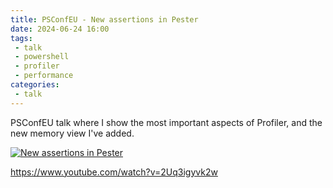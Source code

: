 ```yaml
---
title: PSConfEU - New assertions in Pester
date: 2024-06-24 16:00
tags: 
 - talk
 - powershell
 - profiler
 - performance
categories:
 - talk
---
```


PSConfEU talk where I show the most important aspects of Profiler, and the new memory view I've added.

<!-- more -->

[![New assertions in Pester](http://img.youtube.com/vi/2Uq3igyvk2w/0.jpg)](https://www.youtube.com/watch?v=2Uq3igyvk2w "New assertions in Pester")

<https://www.youtube.com/watch?v=2Uq3igyvk2w>

